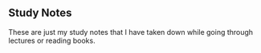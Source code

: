 ## Study Notes
These are just my study notes that I have taken down while going through lectures or reading books.
